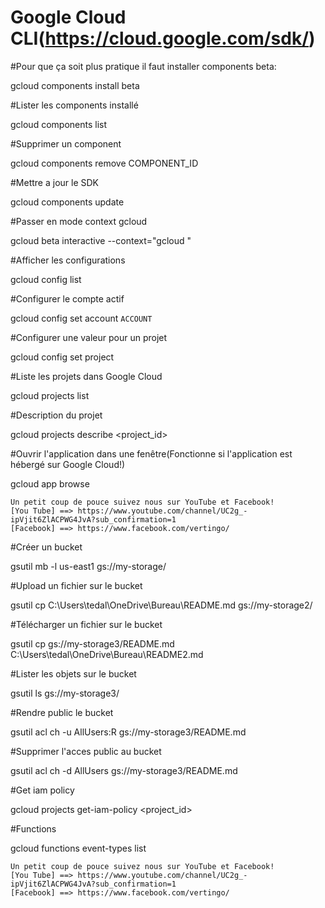 # Google Cloud CLI(https://cloud.google.com/sdk/)

#Pour que ça soit plus pratique il faut installer components beta:

gcloud components install beta

#Lister les components installé

gcloud components list

#Supprimer un component

gcloud components remove COMPONENT_ID

#Mettre a jour le SDK

gcloud components update

#Passer en mode context gcloud

gcloud beta interactive --context="gcloud "

#Afficher les configurations

gcloud config list

#Configurer le compte actif

gcloud config set account `ACCOUNT`

#Configurer une valeur pour un projet

gcloud  config set  project <project-id>

#Liste les projets dans Google Cloud

gcloud projects list

#Description du projet

gcloud projects describe <project_id>

#Ouvrir l'application dans une fenêtre(Fonctionne si l'application est hébergé sur Google Cloud!)

gcloud  app browse

```
Un petit coup de pouce suivez nous sur YouTube et Facebook!
[You Tube] ==> https://www.youtube.com/channel/UC2g_-ipVjit6ZlACPWG4JvA?sub_confirmation=1 
[Facebook] ==> https://www.facebook.com/vertingo/ 
```

#Créer un bucket

gsutil mb -l us-east1 gs://my-storage/


#Upload un fichier sur le bucket

gsutil cp C:\Users\tedal\OneDrive\Bureau\README.md gs://my-storage2/


#Télécharger un fichier sur le bucket

gsutil cp gs://my-storage3/README.md C:\Users\tedal\OneDrive\Bureau\README2.md


#Lister les objets sur le bucket

gsutil ls gs://my-storage3/

#Rendre public le bucket

gsutil acl ch -u AllUsers:R gs://my-storage3/README.md

#Supprimer l'acces public au bucket

gsutil acl ch -d AllUsers gs://my-storage3/README.md


#Get iam policy

gcloud projects get-iam-policy <project_id>

#Functions

gcloud functions event-types list


```
Un petit coup de pouce suivez nous sur YouTube et Facebook!
[You Tube] ==> https://www.youtube.com/channel/UC2g_-ipVjit6ZlACPWG4JvA?sub_confirmation=1 
[Facebook] ==> https://www.facebook.com/vertingo/ 
```

